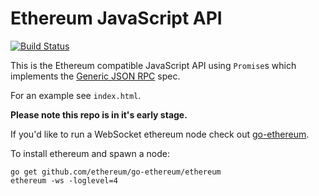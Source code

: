 # Ethereum JavaScript API

[![Build Status](https://travis-ci.org/ethereum/ethereum.js.svg?branch=master)](https://travis-ci.org/ethereum/ethereum.js)

This is the Ethereum compatible JavaScript API using `Promise`s
which implements the [Generic JSON RPC](https://github.com/ethereum/wiki/wiki/Generic-JSON-RPC) spec.

For an example see `index.html`.

**Please note this repo is in it's early stage.**

If you'd like to run a WebSocket ethereum node check out
[go-ethereum](https://github.com/ethereum/go-ethereum).

To install ethereum and spawn a node:

```
go get github.com/ethereum/go-ethereum/ethereum
ethereum -ws -loglevel=4
```

